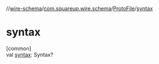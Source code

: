 //[wire-schema](../../../index.md)/[com.squareup.wire.schema](../index.md)/[ProtoFile](index.md)/[syntax](syntax.md)

# syntax

[common]\
val [syntax](syntax.md): Syntax?
